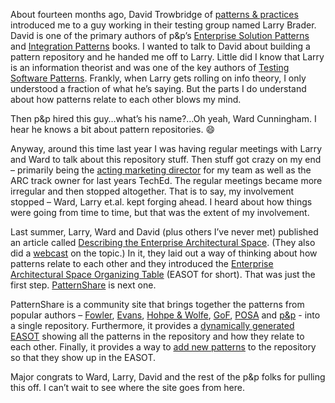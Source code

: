 About fourteen months ago, David Trowbridge of [patterns &
practices](http://www.microsoft.com/resources/practices/default.mspx)
introduced me to a guy working in their testing group named Larry
Brader. David is one of the primary authors of p&p’s [Enterprise
Solution
Patterns](http://msdn.microsoft.com/architecture/patterns/default.aspx?pull=/library/en-us/dnpatterns/html/esp.asp)
and [Integration
Patterns](http://msdn.microsoft.com/architecture/patterns/default.aspx?pull=/library/en-us/dnpag/html/intpatt.asp)
books. I wanted to talk to David about building a pattern repository and
he handed me off to Larry. Little did I know that Larry is an
information theorist and was one of the key authors of [Testing Software
Patterns](http://msdn.microsoft.com/architecture/patterns/default.aspx?pull=/library/en-us/dnpag/html/tsp.asp).
Frankly, when Larry gets rolling on info theory, I only understood a
fraction of what he’s saying. But the parts I do understand about how
patterns relate to each other blows my mind.

Then p&p hired this guy…what’s his name?…Oh yeah, Ward Cunningham. I
hear he knows a bit about pattern repositories.
:smile:

Anyway, around this time last year I was having regular meetings with
Larry and Ward to talk about this repository stuff. Then stuff got crazy
on my end – primarily being the [acting marketing
director](http://devhawk.net/2005/01/29/atlas-brand-view-wabi-sabi-and-devhawk/) for
my team as well as the ARC track owner for last years TechEd. The
regular meetings became more irregular and then stopped altogether. That
is to say, my involvement stopped – Ward, Larry et.al. kept forging
ahead. I heard about how things were going from time to time, but that
was the extent of my involvement.

Last summer, Larry, Ward and David (plus others I’ve never met)
published an article called [Describing the Enterprise Architectural
Space](http://msdn.microsoft.com/architecture/patterns/default.aspx?pull=/library/en-us/dnpag/html/entarch.asp).
(They also did a
[webcast](http://msevents.microsoft.com/CUI/WebCastEventDetails.aspx?EventID=1032267019&EventCategory=5&culture=en-US&CountryCode=US) on
the topic.) In it, they laid out a way of thinking about how patterns
relate to each other and they introduced the [Enterprise Architectural
Space Organizing
Table](http://download.microsoft.com/download/0/C/4/0C44F7EB-893F-4048-B2C6-C1C889E06DF1/MOAG_F02.pdf) (EASOT
for short). That was just the first step.
[PatternShare](http://patternshare.org/) is next one.

PatternShare is a community site that brings together the patterns from
popular authors –
[Fowler](http://patternshare.org/default.aspx/Home.MF.HomePage),
[Evans](http://patternshare.org/default.aspx/Home.DDD.HomePage), [Hohpe
&
Wolfe](http://patternshare.org/default.aspx/Home.HW.HomePage), [GoF](http://patternshare.org/default.aspx/Home.GOF.HomePage),
[POSA](http://patternshare.org/default.aspx/Home.POSA.HomePage) and
[p&p](http://patternshare.org/default.aspx/Home.PP.HomePage) - into a
single repository. Furthermore, it provides a [dynamically generated
EASOT](http://patternshare.org/default.aspx/Home.EnterpriseArchitecturalSpaceOrganizingTable)
showing all the patterns in the repository and how they relate to each
other. Finally, it provides a way to [add new
patterns](http://patternshare.org/default.aspx/Home.Community.AddANewPattern)
to the repository so that they show up in the EASOT.

Major congrats to Ward, Larry, David and the rest of the p&p folks for
pulling this off. I can’t wait to see where the site goes from here.

